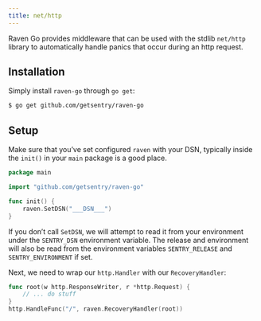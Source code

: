 ```yaml
---
title: net/http
---
```


Raven Go provides middleware that can be used with the stdlib `net/http` library to automatically handle panics that occur during an http request.

<!-- WIZARD -->
## Installation

Simply install `raven-go` through `go get`:

```bash
$ go get github.com/getsentry/raven-go
```

## Setup

Make sure that you’ve set configured `raven` with your DSN, typically inside the `init()` in your `main` package is a good place.

```go
package main

import "github.com/getsentry/raven-go"

func init() {
    raven.SetDSN("___DSN___")
}
```

If you don’t call `SetDSN`, we will attempt to read it from your environment under the `SENTRY_DSN` environment variable. The release and environment will also be read from the environment variables `SENTRY_RELEASE` and `SENTRY_ENVIRONMENT` if set.

Next, we need to wrap our `http.Handler` with our `RecoveryHandler`:

```go
func root(w http.ResponseWriter, r *http.Request) {
    // ... do stuff
}
http.HandleFunc("/", raven.RecoveryHandler(root))
```
<!-- ENDWIZARD -->

